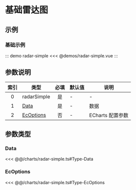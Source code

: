 # 基础雷达图

<chart-tags />

## 示例

### 基础示例

::: demo radar-simple
<<< @demos/radar-simple.vue
:::

## 参数说明

| 索引  | 类型                    | 必填  | 默认值 | 说明             |
| :---: | ----------------------- | :---: | ------ | ---------------- |
|   0   | radarSimple             |  是   | -      | -                |
|   1   | [Data](#data)           |  是   | -      | 数据             |
|   2   | [EcOptions](#ecoptions) |  否   | -      | ECharts 配置参数 |

## 参数类型

### Data
<<< @@/charts/radar-simple.ts#Type-Data

### EcOptions
<<< @@/charts/radar-simple.ts#Type-EcOptions

